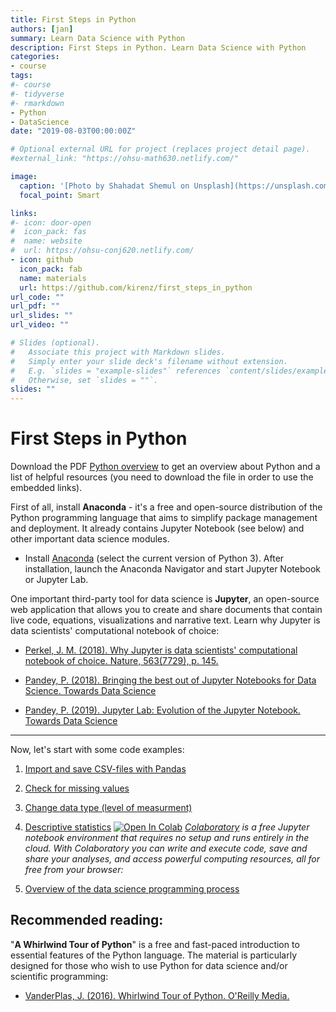 ```yaml
---
title: First Steps in Python
authors: [jan]
summary: Learn Data Science with Python
description: First Steps in Python. Learn Data Science with Python
categories:
- course
tags:
#- course
#- tidyverse
#- rmarkdown
- Python
- DataScience
date: "2019-08-03T00:00:00Z"

# Optional external URL for project (replaces project detail page).
#external_link: "https://ohsu-math630.netlify.com/"

image:
  caption: '[Photo by Shahadat Shemul on Unsplash](https://unsplash.com/photos/gnyA8vd3Otc)'
  focal_point: Smart

links:
#- icon: door-open
#  icon_pack: fas
#  name: website
#  url: https://ohsu-conj620.netlify.com/
- icon: github
  icon_pack: fab
  name: materials
  url: https://github.com/kirenz/first_steps_in_python
url_code: ""
url_pdf: ""
url_slides: ""
url_video: ""

# Slides (optional).
#   Associate this project with Markdown slides.
#   Simply enter your slide deck's filename without extension.
#   E.g. `slides = "example-slides"` references `content/slides/example-slides.md`.
#   Otherwise, set `slides = ""`.
slides: ""
---
```


# First Steps in Python

Download the PDF [Python overview](https://github.com/kirenz/first_steps_in_python/blob/master/Python_overview.pdf) to get an overview about Python and a list of helpful resources (you need to download the file in order to use the embedded links).

First of all, install **Anaconda** - it's a free and open-source distribution of the Python programming language that aims to simplify package management and deployment. It already contains Jupyter Notebook (see below) and other important data science modules.

- Install [Anaconda](https://www.anaconda.com/distribution/) (select the current version of Python 3). After installation, launch the Anaconda Navigator and start Jupyter Notebook or Jupyter Lab.


One important third-party tool for data science is
**Jupyter**, an open-source web application that allows you to create and share documents that contain live code, equations, visualizations and narrative text. Learn why Jupyter is data scientists' computational notebook of choice:

- [Perkel, J. M. (2018). Why Jupyter is data scientists' computational notebook of choice. Nature, 563(7729), p. 145.](https://www.nature.com/articles/d41586-018-07196-1)

- [Pandey, P. (2018). Bringing the best out of Jupyter Notebooks for Data Science. Towards Data Science](https://towardsdatascience.com/bringing-the-best-out-of-jupyter-notebooks-for-data-science-f0871519ca29)

- [Pandey, P. (2019). Jupyter Lab: Evolution of the Jupyter Notebook. Towards Data Science](https://towardsdatascience.com/jupyter-lab-evolution-of-the-jupyter-notebook-5297cacde6b)


---


Now, let's start with some code examples:


1) [Import and save CSV-files with Pandas](https://github.com/kirenz/first_steps_in_python/blob/master/1_pandas_import_save_csv.ipynb)


2) [Check for missing values](https://github.com/kirenz/first_steps_in_python/blob/master/2_data_tidying_missing_values.ipynb)


3) [Change data type (level of measurment)](https://github.com/kirenz/first_steps_in_python/blob/master/3_level_of_measurement.ipynb)


4) [Descriptive statistics](https://github.com/kirenz/first_steps_in_python/blob/master/4_descriptive_statistics.ipynb)
[![Open In Colab](https://colab.research.google.com/assets/colab-badge.svg)](https://colab.research.google.com/github/kirenz/first_steps_in_python/blob/master/4_descriptive_statistics.ipynb)
*[Colaboratory](https://colab.research.google.com/notebooks/welcome.ipynb#scrollTo=5fCEDCU_qrC0) is a free Jupyter notebook environment that requires no setup and runs entirely in the cloud. With Colaboratory you can write and execute code, save and share your analyses, and access powerful computing resources, all for free from your browser:*


5) [Overview of the data science programming process](https://github.com/kirenz/first_steps_in_python/blob/master/5_data_science_programming_process.ipynb)


## Recommended reading:


"**A Whirlwind Tour of Python**" is a free and fast-paced introduction to essential features of the Python language. The material is particularly designed for those who wish to use Python for data science and/or scientific programming:

- [VanderPlas, J. (2016). Whirlwind Tour of Python. O'Reilly Media.](https://jakevdp.github.io/WhirlwindTourOfPython/)
